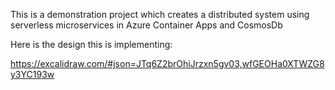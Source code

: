This is a demonstration project which creates a distributed system using serverless microservices in Azure Container Apps and CosmosDb

Here is the design this is implementing:

https://excalidraw.com/#json=JTq6Z2brOhiJrzxn5gv03,wfGEOHa0XTWZG8y3YC193w


